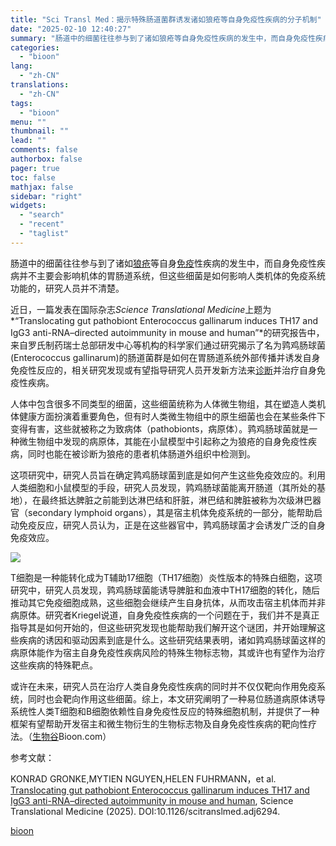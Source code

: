 ```yaml
---
title: "Sci Transl Med：揭示特殊肠道菌群诱发诸如狼疮等自身免疫性疾病的分子机制"
date: "2025-02-10 12:40:27"
summary: "肠道中的细菌往往参与到了诸如狼疮等自身免疫性疾病的发生中，而自身免疫性疾病并不主要会影响机体的胃肠道..."
categories:
  - "bioon"
lang:
  - "zh-CN"
translations:
  - "zh-CN"
tags:
  - "bioon"
menu: ""
thumbnail: ""
lead: ""
comments: false
authorbox: false
pager: true
toc: false
mathjax: false
sidebar: "right"
widgets:
  - "search"
  - "recent"
  - "taglist"
---
```


肠道中的细菌往往参与到了诸如[狼疮](https://www.medsci.cn/topic/show?id=8a3a6814425)等自身[免疫](https://www.medsci.cn/guideline/search?keyword=%E5%85%8D%E7%96%AB)性疾病的发生中，而自身免疫性疾病并不主要会影响机体的胃肠道系统，但这些细菌是如何影响人类机体的免疫系统功能的，研究人员并不清楚。

近日，一篇发表在国际杂志*Science Translational Medicine*上题为*“Translocating gut pathobiont Enterococcus gallinarum induces TH17 and IgG3 anti-RNA–directed autoimmunity in mouse and human”*的研究报告中，来自罗氏制药瑞士总部研发中心等机构的科学家们通过研究揭示了名为鹑鸡肠球菌(Enterococcus gallinarum)的肠道菌群是如何在胃肠道系统外部传播并诱发自身免疫性反应的，相关研究发现或有望指导研究人员开发新方法来[诊断](https://www.medsci.cn/guideline/list.do?q=%E8%AF%8A%E6%96%AD)并治疗自身免疫性疾病。

人体中包含很多不同类型的细菌，这些细菌统称为人体微生物组，其在塑造人类机体健康方面扮演着重要角色，但有时人类微生物组中的原生细菌也会在某些条件下变得有害，这些就被称之为致病体（pathobionts，病原体）。鹑鸡肠球菌就是一种微生物组中发现的病原体，其能在小鼠模型中引起称之为狼疮的自身免疫性疾病，同时也能在被诊断为狼疮的患者机体肠道外组织中检测到。

这项研究中，研究人员旨在确定鹑鸡肠球菌到底是如何产生这些免疫效应的。利用人类细胞和小鼠模型的手段，研究人员发现，鹑鸡肠球菌能离开肠道（其所处的基地），在最终抵达脾脏之前能到达淋巴结和肝脏，淋巴结和脾脏被称为次级淋巴器官（secondary lymphoid organs），其是宿主机体免疫系统的一部分，能帮助启动免疫反应，研究人员认为，正是在这些器官中，鹑鸡肠球菌才会诱发广泛的自身免疫效应。

![](https://img.medsci.cn/bioon-com/20250207/1738927522125_1938376.png)

T细胞是一种能转化成为T辅助17细胞（TH17细胞）炎性版本的特殊白细胞，这项研究中，研究人员发现，鹑鸡肠球菌能诱导脾脏和血液中TH17细胞的转化，随后推动其它免疫细胞成熟，这些细胞会继续产生自身抗体，从而攻击宿主机体而并非病原体。研究者Kriegel说道，自身免疫性疾病的一个问题在于，我们并不是真正指导其是如何开始的，但这些研究发现也能帮助我们解开这个谜团，并开始理解这些疾病的诱因和驱动因素到底是什么。这些研究结果表明，诸如鹑鸡肠球菌这样的病原体能作为宿主自身免疫性疾病风险的特殊生物标志物，其或许也有望作为治疗这些疾病的特殊靶点。

或许在未来，研究人员在治疗人类自身免疫性疾病的同时并不仅仅靶向作用免疫系统，同时也会靶向作用这些细菌。综上，本文研究阐明了一种易位肠道病原体诱导系统性人类T细胞和B细胞依赖性自身免疫性反应的特殊细胞机制，并提供了一种框架有望帮助开发宿主和微生物衍生的生物标志物及自身免疫性疾病的靶向性疗法。（[生物谷](https://www.bioon.com)Bioon.com）

参考文献：

KONRAD GRONKE,MYTIEN NGUYEN,HELEN FUHRMANN，et al. [Translocating gut pathobiont Enterococcus gallinarum induces TH17 and IgG3 anti-RNA–directed autoimmunity in mouse and human](https://www.science.org/doi/10.1126/scitranslmed.adj6294), Science Translational Medicine (2025). DOI:10.1126/scitranslmed.adj6294.

[bioon](http://news.bioon.com/article/67638623699f.html)
